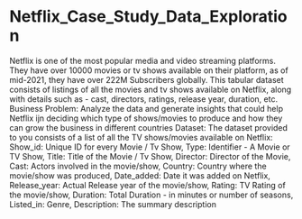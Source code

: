 # Netflix_Case_Study_Data_Exploration
Netflix is one of the most popular media and video streaming platforms. They have over 10000 movies or tv shows available on their platform, as of mid-2021, they have over 222M Subscribers globally. This tabular dataset consists of listings of all the movies and tv shows available on Netflix, along with details such as - cast, directors, ratings, release year, duration, etc.
Business Problem:
Analyze the data and generate insights that could help Netflix ijn deciding which type of shows/movies to produce and how they can grow the business in different countries
Dataset:
The dataset provided to you consists of a list of all the TV shows/movies available on Netflix:
Show_id: Unique ID for every Movie / Tv Show,
Type: Identifier - A Movie or TV Show,
Title: Title of the Movie / Tv Show,
Director: Director of the Movie,
Cast: Actors involved in the movie/show,
Country: Country where the movie/show was produced,
Date_added: Date it was added on Netflix,
Release_year: Actual Release year of the movie/show,
Rating: TV Rating of the movie/show,
Duration: Total Duration - in minutes or number of seasons,
Listed_in: Genre,
Description: The summary description
